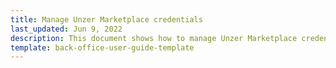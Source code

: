 ```yaml
---
title: Manage Unzer Marketplace credentials
last_updated: Jun 9, 2022
description: This document shows how to manage Unzer Marketplace credentials
template: back-office-user-guide-template
---
```


<!-- Description of how to manage Unzer Marketplace credentials -->
